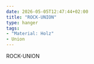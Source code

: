 ```yaml
---
date: 2026-05-05T12:47:44+02:00
title: "ROCK-UNION"
type: hanger
tags:
- "Material: Holz"
- Union
---
```

ROCK-UNION

